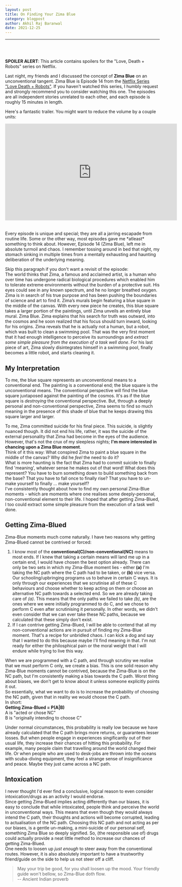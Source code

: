 ```yaml
---
layout: post
title: On Finding Your Zima Blue
category: blogpost
author: Akhil Raj Baranwal
date: 2021-12-25
---
```


---
<br>
<br>

**SPOILER ALERT**: This article contains spoilers for the "Love, Death + Robots" series on Netflix.

Last night, my friends and I discussed the concept of **Zima Blue** on an unconventional tangent. Zima Blue is Episode 14 from the [Netflix Series "Love Death + Robots"](https://www.netflix.com/in/title/80174608). If you haven't watched this series, I humbly request and strongly recommend you to consider watching this one.
The episodes are all independent stories unrelated to each other, and each episode is roughly 15 minutes in length.

Here's a fantastic trailer. You might want to reduce the volume by a couple units:

<div style="text-align:center">
<iframe width="560" height="315" src="https://www.youtube.com/embed/wUFwunMKa4E" title="YouTube video player" frameborder="0" allow="accelerometer; autoplay; clipboard-write; encrypted-media; gyroscope; picture-in-picture" allowfullscreen></iframe></div>

<br>
<br>
Every episode is unique and special; they are all a jarring escapade from routine life. Some or the other way, most episodes gave me *atleast* something to think about. However, Episode 14 (Zima Blue), left me in absolute turmoil and chaos. I remember tossing around in bed that night, my stomach sinking in multiple times from a mentally exhausting and haunting deliberation of the underlying meaning.

Skip this paragraph if you don't want a revisit of the episode:<br>
The world thinks that Zima, a famous and acclaimed artist, is a human who over time has undergone radical biological procedures which enabled him to tolerate extreme environments without the burden of a protective suit. His eyes could see in any known spectrum, and he no longer breathed oxygen. Zima is in search of his true purpose and has been pushing the boundaries of science and art to find it. Zima’s murals begin featuring a blue square in the middle of the canvas. With every new piece he creates, this blue square takes a larger portion of the paintings, until Zima unveils an entirely blue mural. Zima Blue. Zima explains that his search for truth was outward, into the cosmos and he soon realized that his focus should turn inward, looking for his origins. Zima reveals that he is actually not a human, but a robot, which was built to clean a swimming pool. That was the very first moment that it had enough intelligence to perceive its surroundings and *extract some simple pleasure from the execution of a task well done*. For his last piece of art, Zima slowly disintegrates himself in a swimming pool, finally becomes a little robot, and starts cleaning it.

## My Interpretation

To me, the blue square represents an unconventional means to a conventional end. The painting is a conventional end; the blue square is the unconventional means. The conventional perspective will find the blue square juxtaposed against the painting of the cosmos. It's as if the blue square is *destroying* the conventional perspective. But, through a deeply personal and non-conventional perspective, Zima seems to find so much meaning in the presence of this shade of blue that he keeps drawing this square larger and larger.

To me, Zima committed suicide for his final piece. This suicide, is slightly nuanced though. It did not end his life, rather, it was the suicide of the external personality that Zima had become in the eyes of the audience. However, that's not the crux of my sleepless nights; **I'm more interested in chancing upon a Zima Blue moment**.<br>
Think of it this way: What conspired Zima to paint a blue square in the middle of the canvas? Why did he *feel* the need to do it?<br>
What is more haunting is the fact that Zima had to commit suicide to finally find 'meaning', whatever sense he makes out of that word! What does this represent? You have to burn something down to build something back from the base? That you have to fall once to finally rise? That you have to un-make yourself to finally ... make yourself?<br>
I've consistently thought about how to find my own personal Zima-Blue moments - which are moments where one realises some deeply-personal, non-conventional element to their life. I hoped that after getting Zima-Blued, I too could extract some simple pleasure from the execution of a task well done.

## Getting Zima-Blued

Zima-Blue moments much come naturally. I have two reasons why getting Zima-Blued cannot be contrived or forced:<br>
1. I know most of the **conventional(C)/non-conventional(NC)** means to most ends. If I knew that taking a certain means will land me up in a certain end, I would have chosen the best option already. There can only be two sets in which my Zima-Blue moment lies - either **(a)** I'm taking the NC path where the C path had to be taken, or **(b)** vice versa. Our schooling/upbringing programs us to behave in certain C ways. It is only through our experiences that we scrutinise all of these C behaviours and choose whether to keep acting on them or choose an alternative NC path towards a selected end. So we are already taking care of *(a)*. This means that the only paths we failed to take *(b)*, are the ones where we were initially programmed to do C, and we chose to perform C even after scrutinising it personally. In other words, we didn't even consider that we can ever take these NC paths, because we calculated that these simply don't exist.
2. If I can contrive getting Zima-Blued, I will be able to contend that all my non-conventional actions are in pursuit of finding my Zima-Blue moment. That's a recipe for unbridled chaos. I can kick a dog and say that I wanted to do this because maybe I'll find meaning in that. I'm not ready for either the philosphical pain or the moral weight that I will endure while trying to live this way.


When we are programmed with a C path, and through scrutiny we realise that we must perform C only, we create a bias. This is one solid reason why Zima-Blue moments cannot be contrived, because the Zima-Blue is on the NC path, but I'm consistently making a bias towards the C path. Worst thing about biases, we don't get to know about it unless someone explicitly points it out.<br>
So essentially, what we want to do is to increase the probability of choosing the NC path, given that in reality we would choose the C path.<br>
In short:<br>
**Getting Zima-Blued = P(A|B)**<br>
A is "acted or chose NC"<br>
B is "originally intending to choose C"


Under normal circumstances, this probability is really low because we have already calculated that the C path brings more returns, or guarantees lesser losses. But when people engage in experiences singificantly out of their usual life, they increase their chances of hitting this probability. For example, many people claim that travelling around the world changed their life. Or when people who are used to desk-jobs are thrown into the oceans with scuba-diving equipment, they feel a strange sense of insignificance and peace. Maybe they just came across a NC path.


## Intoxication

I never thought I'd ever find a conclusive, logical reason to even consider intoxication/drugs as an activity I would endorse.<br>
Since getting Zima-Blued implies acting differently than our biases, it is easy to conclude that while intoxicated, people think and perceive the world in unconventional ways. This means that even though they would always intend the C path, their thoughts and actions will become corrupted, leading to actualisation of the NC path. Choosing this NC path and not acting as per our biases, is a gentle un-making, a mini-suicide of our personal self, something Zima Blue so deeply signified. So, (the responsible use of) drugs could actually provide a neat little method to increase our chances of getting Zima-Blued.<br>
One needs to loosen up *just enough* to steer away from the conventional routes. However, it is also absolutely important to have a trustworthy friend/guide on the side to help us not steer off a cliff.


> May your trip be good, for you shall loosen up the mood. Your friendly guide won't bellow, so Zima-Blue doth flow.<br>
 -- Ancient Indian proverb
